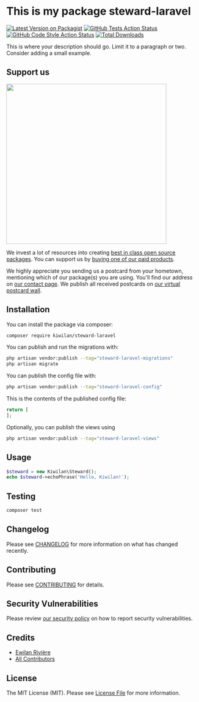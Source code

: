 # This is my package steward-laravel

[![Latest Version on Packagist](https://img.shields.io/packagist/v/kiwilan/steward-laravel.svg?style=flat-square)](https://packagist.org/packages/kiwilan/steward-laravel)
[![GitHub Tests Action Status](https://img.shields.io/github/actions/workflow/status/kiwilan/steward-laravel/run-tests.yml?branch=main&label=tests&style=flat-square)](https://github.com/kiwilan/steward-laravel/actions?query=workflow%3Arun-tests+branch%3Amain)
[![GitHub Code Style Action Status](https://img.shields.io/github/actions/workflow/status/kiwilan/steward-laravel/fix-php-code-style-issues.yml?branch=main&label=code%20style&style=flat-square)](https://github.com/kiwilan/steward-laravel/actions?query=workflow%3A"Fix+PHP+code+style+issues"+branch%3Amain)
[![Total Downloads](https://img.shields.io/packagist/dt/kiwilan/steward-laravel.svg?style=flat-square)](https://packagist.org/packages/kiwilan/steward-laravel)

This is where your description should go. Limit it to a paragraph or two. Consider adding a small example.

## Support us

[<img src="https://github-ads.s3.eu-central-1.amazonaws.com/steward-laravel.jpg?t=1" width="419px" />](https://spatie.be/github-ad-click/steward-laravel)

We invest a lot of resources into creating [best in class open source packages](https://spatie.be/open-source). You can support us by [buying one of our paid products](https://spatie.be/open-source/support-us).

We highly appreciate you sending us a postcard from your hometown, mentioning which of our package(s) you are using. You'll find our address on [our contact page](https://spatie.be/about-us). We publish all received postcards on [our virtual postcard wall](https://spatie.be/open-source/postcards).

## Installation

You can install the package via composer:

```bash
composer require kiwilan/steward-laravel
```

You can publish and run the migrations with:

```bash
php artisan vendor:publish --tag="steward-laravel-migrations"
php artisan migrate
```

You can publish the config file with:

```bash
php artisan vendor:publish --tag="steward-laravel-config"
```

This is the contents of the published config file:

```php
return [
];
```

Optionally, you can publish the views using

```bash
php artisan vendor:publish --tag="steward-laravel-views"
```

## Usage

```php
$steward = new Kiwilan\Steward();
echo $steward->echoPhrase('Hello, Kiwilan!');
```

## Testing

```bash
composer test
```

## Changelog

Please see [CHANGELOG](CHANGELOG.md) for more information on what has changed recently.

## Contributing

Please see [CONTRIBUTING](CONTRIBUTING.md) for details.

## Security Vulnerabilities

Please review [our security policy](../../security/policy) on how to report security vulnerabilities.

## Credits

- [Ewilan Rivière](https://github.com/kiwilan)
- [All Contributors](../../contributors)

## License

The MIT License (MIT). Please see [License File](LICENSE.md) for more information.
